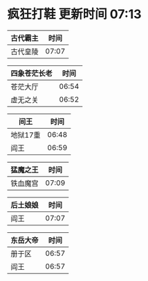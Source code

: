 # 疯狂打鞋 更新时间 07:13

| 古代霸主   | 时间    |
|--------|-------|
| 古代皇陵 | 07:07 |

| 四象苍茫长老   | 时间    |
|--------|-------|
| 苍茫大厅 | 06:54 |
| 虚无之关 | 06:52 |

| 间王   | 时间    |
|--------|-------|
| 地狱17重 | 06:48 |
| 阎王 | 06:59 |

| 猛魔之王   | 时间    |
|--------|-------|
| 铁血魔宫 | 07:09 |

| 后土娘娘   | 时间    |
|--------|-------|
| 阎王 | 07:07 |

| 东岳大帝   | 时间    |
|--------|-------|
| 册于区 | 06:57 |
| 阎王 | 06:57 |